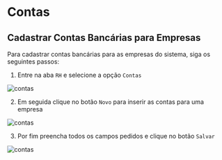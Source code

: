 # Contas

## Cadastrar Contas Bancárias para Empresas

Para cadastrar contas bancárias para as empresas do sistema, siga os seguintes passos:

1. Entre na aba ```RH``` e selecione a opção ```Contas```

![contas](https://raw.githubusercontent.com/netforcews/docs-erp/master/RH/imagens/contas.png)

2. Em seguida clique no botão ```Novo``` para inserir as contas para uma empresa

![contas](https://raw.githubusercontent.com/netforcews/docs-erp/master/RH/imagens/novo-contas.png)

3. Por fim preencha todos os campos pedidos e clique no botão ```Salvar```

![contas](https://raw.githubusercontent.com/netforcews/docs-erp/master/RH/imagens/contas-cadastro.png)


